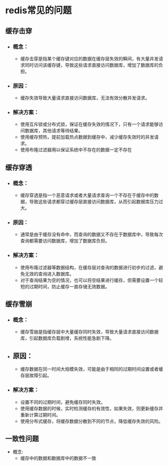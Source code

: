 # redis常见的问题

## 缓存击穿

- ### 概念： 

  - 缓存击穿是指某个缓存键对应的数据在缓存层失效的瞬间，有大量并发请求同时访问该缓存键，导致这些请求直接访问数据库，增加了数据库的负担。

- ### 原因：

  -  缓存失效导致大量请求直接访问数据库，无法有效分散并发请求。

- ### 解决方案：

  - 使用互斥锁或分布式锁，保证在缓存失效的情况下，只有一个请求能够访问数据库，其他请求等待结果。
  - 使用缓存预热，提前加载热点数据到缓存中，减少缓存失效时的并发请求。
  - 使用布隆过滤器用以保证系统中不存在的数据一定不存在

## 缓存穿透

- ### 概念：

  -  缓存穿透是指一个恶意请求或者大量请求查询一个不存在于缓存中的数据，导致这些请求都穿过缓存层直接访问数据库，从而引起数据库压力过大。

- ### 原因：

  - 通常是由于缓存没有命中，而查询的数据又不存在于数据库中，导致每次查询都需要访问数据库，增加了数据库负担。

- ### 解决方案：

  - 使用布隆过滤器等数据结构，在缓存层对查询的数据进行初步的过滤，避免无效的查询进入数据库。
  - 对于查询结果为空的情况，也可以将空结果进行缓存，但需要设置一个较短的过期时间，防止缓存一直存储无效数据。

## 缓存雪崩

- ### 概念：

  -  缓存雪崩是指缓存层中大量缓存同时失效，导致大量请求直接访问数据库，引起数据库负载剧增，系统性能急剧下降。

- ## 原因：

  -  缓存数据在同一时间大规模失效，可能是由于相同的过期时间设置或者缓存层故障引起。

- ### 解决方案：

  - 设置不同的过期时间，避免缓存同时失效。
  - 使用缓存数据的时候，实时检测缓存的有效性，如果失效，则更新缓存并重新计算过期时间。
  - 使用分布式缓存，将缓存数据分散到不同的节点，降低缓存失效的风险。

## 一致性问题

- 概念:
  - 缓存中的数据和数据库中的数据不一致